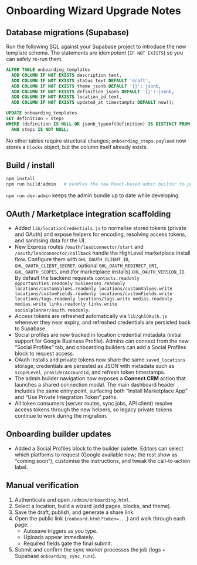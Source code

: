 # Onboarding Wizard Upgrade Notes

## Database migrations (Supabase)

Run the following SQL against your Supabase project to introduce the new template schema. The statements are idempotent (`IF NOT EXISTS`) so you can safely re-run them.

```sql
ALTER TABLE onboarding_templates
  ADD COLUMN IF NOT EXISTS description text,
  ADD COLUMN IF NOT EXISTS status text DEFAULT 'draft',
  ADD COLUMN IF NOT EXISTS theme jsonb DEFAULT '{}'::jsonb,
  ADD COLUMN IF NOT EXISTS definition jsonb DEFAULT '{}'::jsonb,
  ADD COLUMN IF NOT EXISTS location_id text,
  ADD COLUMN IF NOT EXISTS updated_at timestamptz DEFAULT now();

UPDATE onboarding_templates
SET definition = steps
WHERE (definition IS NULL OR jsonb_typeof(definition) IS DISTINCT FROM 'object')
  AND steps IS NOT NULL;
```

No other tables require structural changes; `onboarding_steps.payload` now stores a `blocks` object, but the column itself already exists.

## Build / install

```bash
npm install
npm run build:admin   # bundles the new React-based admin builder to public/build/
```

`npm run dev:admin` keeps the admin bundle up to date while developing.

## OAuth / Marketplace integration scaffolding

- Added `lib/locationCredentials.js` to normalise stored tokens (private and OAuth) and expose helpers for encoding, resolving access tokens, and sanitising data for the UI.
- New Express routes `/oauth/leadconnector/start` and `/oauth/leadconnector/callback` handle the HighLevel marketplace install flow. Configure them with `GHL_OAUTH_CLIENT_ID`, `GHL_OAUTH_CLIENT_SECRET`, optional `GHL_OAUTH_REDIRECT_URI`, `GHL_OAUTH_SCOPES`, and (for marketplace installs) `GHL_OAUTH_VERSION_ID`. By default the backend requests `contacts.readonly opportunities.readonly businesses.readonly locations/customValues.readonly locations/customValues.write locations/customFields.readonly locations/customFields.write locations/tags.readonly locations/tags.write medias.readonly medias.write links.readonly links.write socialplanner/oauth.readonly`.
- Access tokens are refreshed automatically via `lib/ghlOAuth.js` whenever they near expiry, and refreshed credentials are persisted back to Supabase.
- Social profiles are now tracked in location credential metadata (initial support for Google Business Profile). Admins can connect from the new “Social Profiles” tab, and onboarding builders can add a Social Profiles block to request access.
- OAuth installs and private tokens now share the same `saved_locations` storage; credentials are persisted as JSON with metadata such as `scopeLevel`, `providerAccountId`, and refresh token timestamps.
- The admin builder navigation now exposes a **Connect CRM** action that launches a shared connection modal. The main dashboard header includes the same entry point, surfacing both “Install Marketplace App” and “Use Private Integration Token” paths.
- All token consumers (server routes, sync jobs, API client) resolve access tokens through the new helpers, so legacy private tokens continue to work during the migration.

## Onboarding builder updates

- Added a Social Profiles block to the builder palette. Editors can select which platforms to request (Google available now; the rest show as “coming soon”), customise the instructions, and tweak the call-to-action label.

## Manual verification

1. Authenticate and open `/admin/onboarding.html`.
2. Select a location, build a wizard (add pages, blocks, and theme).
3. Save the draft, publish, and generate a share link.
4. Open the public link (`/onboard.html?token=...`) and walk through each page:
   - Autosave triggers as you type.
   - Uploads appear immediately.
   - Required fields gate the final submit.
5. Submit and confirm the sync worker processes the job (logs + Supabase `onboarding_sync_runs`).
